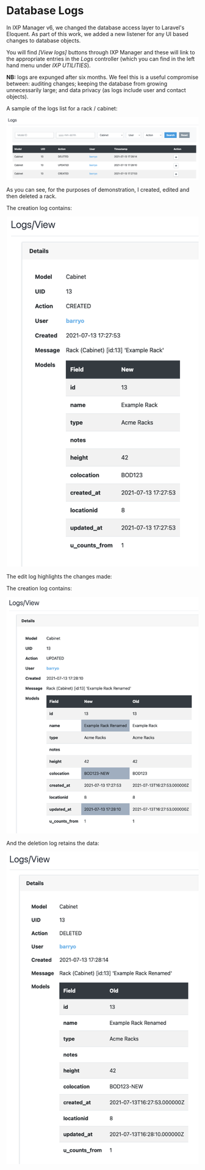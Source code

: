 # Database Logs

In IXP Manager v6, we changed the database access layer to Laravel's Eloquent. As part of this work, we added a new listener for any UI based changes to database objects.

You will find *[View logs]* buttons through IXP Manager and these will link to the appropriate entries in the *Logs* controller (which you can find in the left hand menu under *IXP UTILITIES*).

**NB:** logs are expunged after six months. We feel this is a useful compromise between: auditing changes; keeping the database from growing unnecessarily large; and data privacy (as logs include user and contact objects).

A sample of the logs list for a rack / cabinet:

![List of logs for racks](img/dblogs-list.png)

As you can see, for the purposes of demonstration, I created, edited and then deleted a rack.

The creation log contains:

![Rack creation log](img/dblogs-add.png)

The edit log highlights the changes made:

The creation log contains:

![Rack creation log](img/dblogs-edit.png)

And the deletion log retains the data:

![Rack deletion log](img/dblogs-delete.png)
